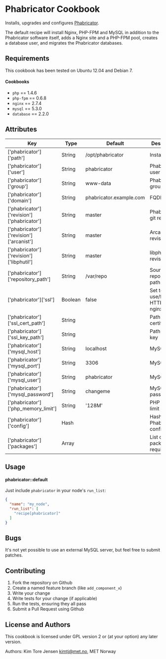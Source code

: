 Phabricator Cookbook
====================
Installs, upgrades and configures [Phabricator](http://phabricator.org/).

The default recipe will install Nginx, PHP-FPM and MySQL in addition to the
Phabricator software itself, adds a Nginx site and a PHP-FPM pool, creates a
database user, and migrates the Phabricator databases.

Requirements
------------
This cookbook has been tested on Ubuntu 12.04 and Debian 7.

#### Cookbooks
- `php` == 1.4.6
- `php-fpm` == 0.6.8
- `nginx` == 2.7.4
- `mysql` == 5.3.0
- `database` == 2.2.0

Attributes
----------

| Key                                           | Type      | Default                   | Description |
|-----------------------------------------------|-----------|---------------------------|-------------|
| ['phabricator']['path']                       | String    | /opt/phabricator          | Install path |
| ['phabricator']['user']                       | String    | phabricator               | Phabricator user |
| ['phabricator']['group']                      | String    | www-data                  | Phabricator group |
| ['phabricator']['domain']                     | String    | phabricator.example.com   | FQDN of site |
| ['phabricator']['revision']['phabricator']    | String    | master                    | Phabricator git revision |
| ['phabricator']['revision']['arcanist']       | String    | master                    | Arcanist git revision |
| ['phabricator']['revision']['libphutil']      | String    | master                    | libphutil git revision |
| ['phabricator']['repository_path']            | String    | /var/repo                 | Source code repository path |
| ['phabricator']['ssl']                        | Boolean   | false                     | Set to true to use/force HTTPS in nginx |
| ['phabricator']['ssl_cert_path']              | String    |                           | Path to SSL certificate |
| ['phabricator']['ssl_key_path']               | String    |                           | Path to SSL key |
| ['phabricator']['mysql_host']                 | String    | localhost                 | MySQL host |
| ['phabricator']['mysql_port']                 | String    | 3306                      | MySQL port |
| ['phabricator']['mysql_user']                 | String    | phabricator               | MySQL user |
| ['phabricator']['mysql_password']             | String    | changeme                  | MySQL password |
| ['phabricator']['php_memory_limit']           | String    | '128M'                    | PHP memory limit |
| ['phabricator']['config']                     | Hash      |                           | Hash with Phabricator configuration |
| ['phabricator']['packages']                   | Array     |                           | List of packages required |

Usage
-----
#### phabricator::default
Just include `phabricator` in your node's `run_list`:

```json
{
  "name": "my_node",
  "run_list": [
    "recipe[phabricator]"
  ]
}
```

Bugs
----
It's not yet possible to use an external MySQL server, but feel free to submit patches.

Contributing
------------
1. Fork the repository on Github
2. Create a named feature branch (like `add_component_x`)
3. Write your change
4. Write tests for your change (if applicable)
5. Run the tests, ensuring they all pass
6. Submit a Pull Request using Github

License and Authors
-------------------
This cookbook is licensed under GPL version 2 or (at your option) any later version.

Authors: Kim Tore Jensen <kimtj@met.no>, MET Norway
